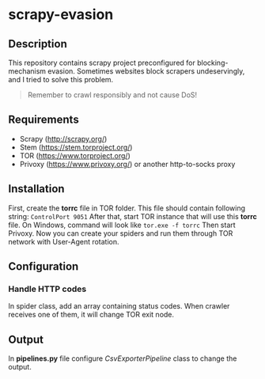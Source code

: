 # scrapy-evasion
## Description
This repository contains scrapy project preconfigured for blocking-mechanism evasion. Sometimes websites block scrapers undeservingly, and I tried to solve this problem.
>Remember to crawl responsibly and not cause DoS!

## Requirements
* Scrapy (http://scrapy.org/)
* Stem (https://stem.torproject.org/)
* TOR (https://www.torproject.org/)
* Privoxy (https://www.privoxy.org/) or another http-to-socks proxy

## Installation
First, create the **torrc** file in TOR folder. This file should contain following string:
`ControlPort 9051`
After that, start TOR instance that will use this **torrc** file. On Windows, command will look like `tor.exe -f torrc`
Then start Privoxy.
Now you can create your spiders and run them through TOR network with User-Agent rotation.
## Configuration
### Handle HTTP codes
In spider class, add an array containing status codes. When crawler receives one of them, it will change TOR exit node.
## Output
In **pipelines.py** file configure _CsvExporterPipeline_ class to change the output.
